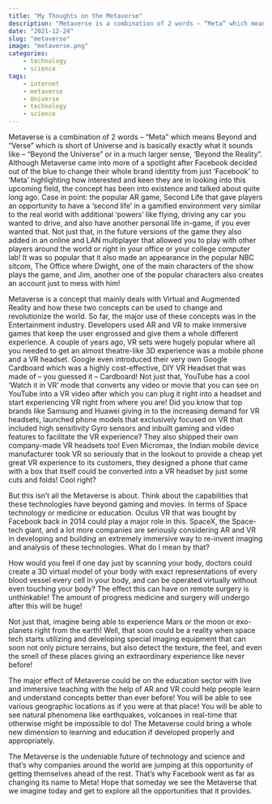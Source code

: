 ```yaml
---
title: "My Thoughts on the Metaverse"
description: "Metaverse is a combination of 2 words – “Meta” which means Beyond and “Verse” which is short of Universe and is basically exactly what it sounds like – “Beyond the Universe” or in a much larger sense, ‘Beyond the Reality” read on to find out more about the cool and impressive scopes for the Metaverse and what they hold for us and what I feel about it. (Thumbnail credits: Shravya Mallya © 2021)"
date: "2021-12-24"
slug: "metaverse"
image: "metaverse.png"
categories:
    - technology
    - science
tags:
    - internet
    - metaverse
    - Universe
    - technology
    - science
---
```


Metaverse is a combination of 2 words – “Meta” which means Beyond and “Verse” which is short of Universe and is basically exactly what it sounds like – “Beyond the Universe” or in a much larger sense, ‘Beyond the Reality”. Although Metaverse came into more of a spotlight after Facebook decided out of the blue to change their whole brand identity from just ‘Facebook’ to ‘Meta’ highlighting how interested and keen they are in looking into this upcoming field, the concept has been into existence and talked about quite long ago. Case in point: the popular AR game, Second Life that gave players an opportunity to have a ‘second life’ in a gamified environment very similar to the real world with additional ‘powers’ like flying, driving any car you wanted to drive, and also have another personal life in-game, if you ever wanted that. Not just that, in the future versions of the game they also added in an online and LAN multiplayer that allowed you to play with other players around the world or right in your office or your college computer lab! It was so popular that it also made an appearance in the popular NBC sitcom, The Office where Dwight, one of the main characters of the show plays the game, and Jim, another one of the popular characters also creates an account just to mess with him!

Metaverse is a concept that mainly deals with Virtual and Augmented Reality and how these two concepts can be used to change and revolutionize the world. So far, the major use of these concepts was in the Entertainment industry. Developers used AR and VR to make immersive games that keep the user engrossed and give them a whole different experience. A couple of years ago, VR sets were hugely popular where all you needed to get an almost theatre-like 3D experience was a mobile phone and a VR headset. Google even introduced their very own Google Cardboard which was a highly cost-effective, DIY VR Headset that was made of – you guessed it – Cardboard! Not just that, YouTube has a cool ‘Watch it in VR’ mode that converts any video or movie that you can see on YouTube into a VR video after which you can plug it right into a headset and start experiencing VR right from where you are! Did you know that top brands like Samsung and Huawei giving in to the increasing demand for VR headsets, launched phone models that exclusively focused on VR that included high sensitivity Gyro sensors and inbuilt gaming and video features to facilitate the VR experience? They also shipped their own company-made VR headsets too! Even Micromax, the Indian mobile device manufacturer took VR so seriously that in the lookout to provide a cheap yet great VR experience to its customers, they designed a phone that came with a box that itself could be converted into a VR headset by just some cuts and folds! Cool right?

But this isn’t all the Metaverse is about. Think about the capabilities that these technologies have beyond gaming and movies. In terms of Space technology or medicine or education. Oculus VR that was bought by Facebook back in 2014 could play a major role in this. SpaceX, the Space-tech giant, and a lot more companies are seriously considering AR and VR in developing and building an extremely immersive way to re-invent imaging and analysis of these technologies. What do I mean by that?

How would you feel if one day just by scanning your body, doctors could create a 3D virtual model of your body with exact representations of every blood vessel every cell in your body, and can be operated virtually without even touching your body? The effect this can have on remote surgery is unthinkable! The amount of progress medicine and surgery will undergo after this will be huge!

Not just that, imagine being able to experience Mars or the moon or exo-planets right from the earth! Well, that soon could be a reality when space tech starts utilizing and developing special imaging equipment that can soon not only picture terrains, but also detect the texture, the feel, and even the smell of these places giving an extraordinary experience like never before!

The major effect of Metaverse could be on the education sector with live and immersive teaching with the help of AR and VR could help people learn and understand concepts better than ever before! You will be able to see various geographic locations as if you were at that place! You will be able to see natural phenomena like earthquakes, volcanoes in real-time that otherwise might be impossible to do! The Metaverse could bring a whole new dimension to learning and education if developed properly and appropriately.

The Metaverse is the undeniable future of technology and science and that’s why companies around the world are jumping at this opportunity of getting themselves ahead of the rest. That’s why Facebook went as far as changing its name to Meta! Hope that someday we see the Metaverse that we imagine today and get to explore all the opportunities that it provides.
